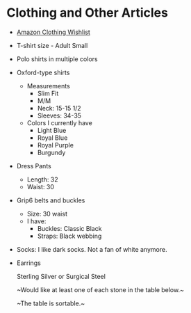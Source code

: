 # Clothing and Other Articles

- [Amazon Clothing Wishlist](https://www.amazon.com/hz/wishlist/dl/invite/fpF2d6T)
- T-shirt size - Adult Small
- Polo shirts in multiple colors
- Oxford-type shirts
  - Measurements
    - Slim Fit
    - M/M
    - Neck: 15-15 1/2
    - Sleeves: 34-35
  - Colors I currently have
    - Light Blue
    - Royal Blue
    - Royal Purple
    - Burgundy
- Dress Pants
  - Length: 32
  - Waist: 30
- Grip6 belts and buckles
  - Size: 30 waist
  - I have:
    - Buckles: Classic Black
    - Straps: Black webbing
- Socks: I like dark socks. Not a fan of white anymore.
- Earrings
  
  Sterling Silver or Surgical Steel
  
  ~Would like at least one of each stone in the table below.~
  
  ~The table is sortable.~
